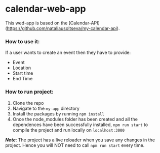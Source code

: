 # calendar-web-app

This wed-app is based on the [Calendar-API] (https://github.com/nataliausoltseva/my-calendar-api).

### How to use it:
If a user wants to create an event then they have to provide:
- Event
- Location
- Start time
- End Time

### How to run project:
1. Clone the repo
2. Navigate to the `my-app` directory
3. Install the packages by running `npm install`
4. Once the node_modules folder has been created and all the dependences have been successfully installed, `npm run start` to compile the project and run locally on `localhost:3000`

***Note***: The project has a live reloader when you save any changes in the project. Hence you will NOT need to call `npm run start` every time.

